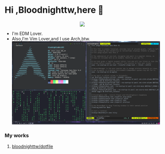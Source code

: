 <p align="center">
  <h1>Hi ,Bloodnighttw,here 👋</h1>
</p>
<p align="center">
  <img align="center" src="https://github-readme-stats.vercel.app/api/top-langs/?username=bloodnighttw&hide=javascript" />
</p>


- I'm EDM Lover.
- Also,I'm Vim Lover,and I use Arch,btw.
![](My-Desktop.png)


### My works
1.  [bloodnighttw/dotfile](https://github.com/bloodnighttw/dotfile)




<!--
**bloodnighttw/bloodnighttw** is a ✨ _special_ ✨ repository because its `README.md` (this file) appears on your GitHub profile.

Here are some ideas to get you started:

- 🔭 I’m currently working on ...
- 🌱 I’m currently learning ...
- 👯 I’m looking to collaborate on ...
- 🤔 I’m looking for help with ...
- 💬 Ask me about ...
- 📫 How to reach me: ...
- 😄 Pronouns: ...
- ⚡ Fun fact: ...
-->
